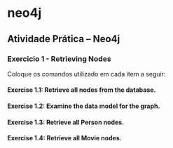 # neo4j

## Atividade Prática – Neo4j

### Exercicio 1 - Retrieving Nodes


Coloque os comandos utilizado em cada item a seguir:

#### Exercise 1.1: Retrieve all nodes from the database.

#### Exercise 1.2: Examine the data model for the graph.

#### Exercise 1.3: Retrieve all Person nodes.

#### Exercise 1.4: Retrieve all Movie nodes.

